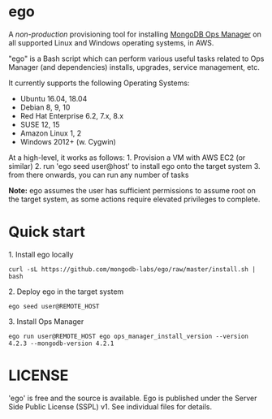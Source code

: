 # ego

A *non-production* provisioning tool for installing [MongoDB Ops Manager](https://www.mongodb.com/products/ops-manager) on all supported Linux and Windows operating systems, in AWS.

"ego" is a Bash script which can perform various useful tasks related to Ops Manager (and dependencies)
installs, upgrades, service management, etc.

It currently supports the following Operating Systems:
- Ubuntu 16.04, 18.04
- Debian 8, 9, 10
- Red Hat Enterprise 6.2, 7.x, 8.x
- SUSE 12, 15
- Amazon Linux 1, 2
- Windows 2012+ (w. Cygwin)

At a high-level, it works as follows:
1\. Provision a VM with AWS EC2 (or similar)
2\. run 'ego seed user@host' to install ego onto the target system
3\. from there onwards, you can run any number of tasks

**Note:** ego assumes the user has sufficient permissions to assume root on the target system,
as some actions require elevated privileges to complete.


# Quick start

1\. Install ego locally

```shell
curl -sL https://github.com/mongodb-labs/ego/raw/master/install.sh | bash
```

2\. Deploy ego in the target system

```shell
ego seed user@REMOTE_HOST
```

3\. Install Ops Manager

```shell
ego run user@REMOTE_HOST ego ops_manager_install_version --version 4.2.3 --mongodb-version 4.2.1
```


# LICENSE

'ego' is free and the source is available. Ego is published
under the Server Side Public License (SSPL) v1. See individual files for
details.
